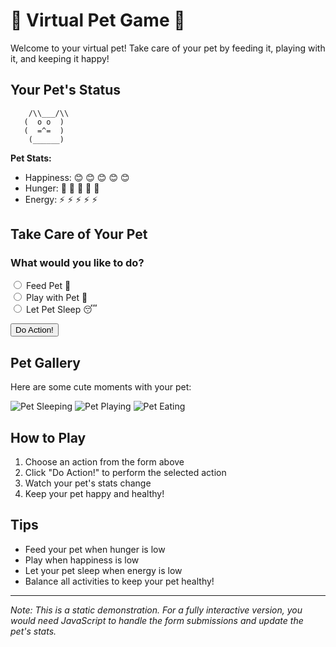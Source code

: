 # 🐾 Virtual Pet Game 🐾

Welcome to your virtual pet! Take care of your pet by feeding it, playing with it, and keeping it happy!

## Your Pet's Status

```
    /\\___/\\
   (  o o  )
   (  =^=  ) 
    (______)
```

**Pet Stats:**
- Happiness: 😊 😊 😊 😊 😊
- Hunger: 🍖 🍖 🍖 🍖 🍖
- Energy: ⚡ ⚡ ⚡ ⚡ ⚡

## Take Care of Your Pet

<form id="petForm">
  <h3>What would you like to do?</h3>
  
  <div>
    <input type="radio" id="feed" name="action" value="feed">
    <label for="feed">Feed Pet 🍖</label>
  </div>
  
  <div>
    <input type="radio" id="play" name="action" value="play">
    <label for="play">Play with Pet 🎾</label>
  </div>
  
  <div>
    <input type="radio" id="sleep" name="action" value="sleep">
    <label for="sleep">Let Pet Sleep 😴</label>
  </div>
  
  <button type="submit">Do Action!</button>
</form>

## Pet Gallery

Here are some cute moments with your pet:

![Pet Sleeping](https://placekitten.com/200/200)
![Pet Playing](https://placekitten.com/201/201)
![Pet Eating](https://placekitten.com/202/202)

## How to Play

1. Choose an action from the form above
2. Click "Do Action!" to perform the selected action
3. Watch your pet's stats change
4. Keep your pet happy and healthy!

## Tips
- Feed your pet when hunger is low
- Play when happiness is low
- Let your pet sleep when energy is low
- Balance all activities to keep your pet healthy!

---

*Note: This is a static demonstration. For a fully interactive version, you would need JavaScript to handle the form submissions and update the pet's stats.* 